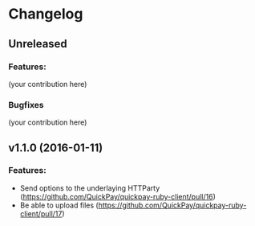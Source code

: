 # Changelog


## Unreleased

### Features:

(your contribution here)

### Bugfixes

(your contribution here)


## v1.1.0 (2016-01-11)

### Features:

 - Send options to the underlaying HTTParty (https://github.com/QuickPay/quickpay-ruby-client/pull/16)
 - Be able to upload files (https://github.com/QuickPay/quickpay-ruby-client/pull/17<Paste>)
